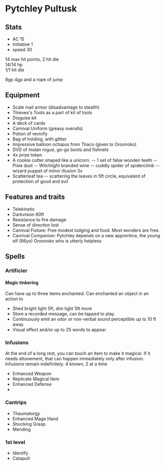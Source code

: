 # Pytchley Pultusk

## Stats
- AC 15
- Initiative 1
- speed 30

14 max hit points, 2 hit die  
14/14 hp  
1/1 hit die  

8gp
4gp and a rope of jump

## Equipment
- Scale mail armor (disadvantage to stealth)
- Thieves's Tools as a part of kit of tools
- Disguise kit
- A deck of cards
- Carnival Uniform (greasy overalls)
- Potion of revivify
- Bag of holding, with glitter
- Impressive balloon octopus from Thaco (given to Oroonoko)
- DVD of mulan rogue, go-go boots and fishnets
- 4x prize token
- A cookie cutter shaped like a unicorn. 
-- 1 set of false wooden teeth
-- Pixie dust
-- Witchlight branded wine
-- cuddly spider of spiderclimb
-- wizard puppet of minor illusion 3x
- Scatterleaf tea
-- scattering the leaves in 5ft circle, equivalent of protection of good and evil

## Features and traits
- Telekinetic
- Darkvision 60ft
- Resistance to fire damage
- Sense of direction lost
- Carnival Fixture: Free modest lodging and food. Most wonders are free.
- Carnival Companion: Pytchley depends on a new apprentice, the young elf (86yo)  Oroonoko who is utterly helpless

## Spells
### Artificier
#### Magic tinkering
Can have up to three items enchanted. Can enchanted an object in an action to
- Shed bright light 5ft, dim light 5ft more
- Store a recorded message, can be tapped to play
- Continuously emit an odor or non-verbal sound perceptible up to 10 ft away
- Visual effect and/or up to 25 words  to appear  

### Infusions
At the end of a long rest, you can touch an item to make it magical. If it needs attunement, that can happen immediately only after infusion. Infusions remain indefinitely.
4 known, 2 at a time
- Enhanced Weapon
- Replicate Magical Item
- Enhanced Defense
-

### Cantrips
- Thaumaturgy
- Enhanced Mage Hand
- Shocking Grasp
- Mending

### 1st level
- Identify
- Catapult
